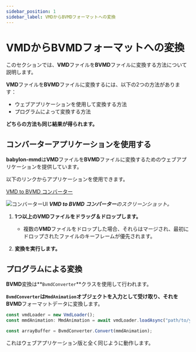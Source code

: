 ```yaml
---
sidebar_position: 1
sidebar_label: VMDからBVMDフォーマットへの変換
---
```


# VMDからBVMDフォーマットへの変換

このセクションでは、**VMD**ファイルを**BVMD**ファイルに変換する方法について説明します。

**VMD**ファイルを**BVMD**ファイルに変換するには、以下の2つの方法があります：

- ウェブアプリケーションを使用して変換する方法
- プログラムによって変換する方法

**どちらの方法も同じ結果が得られます。**

## コンバーターアプリケーションを使用する

**babylon-mmd**は**VMD**ファイルを**BVMD**ファイルに変換するためのウェブアプリケーションを提供しています。

以下のリンクからアプリケーションを使用できます。

[VMD to BVMD コンバーター](https://noname0310.github.io/babylon-mmd/vmd_converter/)

![コンバーターUI](@site/docs/reference/loader/mmd-animation-loader/the-babylon-vmd-format/convert-vmd-to-bvmd-format/bvmd-converter-ui.png)
***VMD to BVMD コンバーター**のスクリーンショット。*

1. **1つ以上のVMDファイルをドラッグ＆ドロップします。**
    - 複数の**VMD**ファイルをドロップした場合、それらはマージされ、最初にドロップされたファイルのキーフレームが優先されます。

2. **変換を実行します。**

## プログラムによる変換

**BVMD**変換は**`BvmdConverter`**クラスを使用して行われます。

**`BvmdConverter`**は**`MmdAnimation`**オブジェクトを入力として受け取り、それを**BVMD**フォーマットデータに変換します。

```typescript
const vmdLoader = new VmdLoader();
const mmdAnimation: MmdAnimation = await vmdLoader.loadAsync("path/to/your/file.vmd");

const arrayBuffer = BvmdConverter.Convert(mmdAnimation);
```

これはウェブアプリケーション版と全く同じように動作します。
